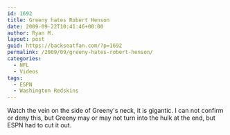 ```yaml
---
id: 1692
title: Greeny hates Robert Henson
date: 2009-09-22T10:41:46+00:00
author: Ryan M.
layout: post
guid: https://backseatfan.com/?p=1692
permalink: /2009/09/greeny-hates-robert-henson/
categories:
  - NFL
  - Videos
tags:
  - ESPN
  - Washington Redskins
---
```


<div class="entry">
  <p>
  </p>

  <p>
    Watch the vein on the side of Greeny's neck, it is gigantic. I can not confirm or deny this, but Greeny may or may not turn into the hulk at the end, but ESPN had to cut it out.
  </p>
</div>
